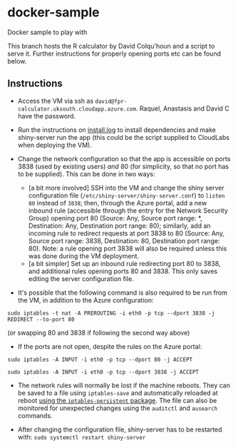 # docker-sample
Docker sample to play with

This branch hosts the R calculator by David Colqu'houn and a script to serve it. Further instructions for properly opening ports etc can be found below.

## Instructions
- Access the VM via ssh as `david@fpr-calculator.uksouth.cloudapp.azure.com`. Raquel, Anastasis and David C have the password.
- Run the instructions on [install.log](install.log) to install dependencies and make shiny-server run the app (this could be the script supplied to CloudLabs when deploying the VM).
- Change the network configuration so that the app is accessible on ports 3838 (used by existing users) *and* 80 (for simplicity, so that no port has to be supplied). This can be done in two ways:
  - \[a bit more involved\] SSH into the VM and change the shiny server configuration file (`/etc/shiny-server/shiny-server.conf`) to `listen 80` instead of `3838`; then, through the Azure portal, add a new inbound rule (accessible through the entry for the Network Security Group) opening port 80 (Source: Any, Source port range: \*, Destination: Any, Destination port range: 80); similarly, add an incoming rule to redirect requests at port 3838 to 80 (Source: Any, Source port range: 3838, Destination: 80, Destination port range: 80). Note: a rule opening port 3838 will also be required unless this was done during the VM deployment.
  - \[a bit simpler\] Set up an inbound rule redirecting port 80 to 3838, and additional rules opening ports 80 and 3838. This only saves editing the server configuration file.
 
 - It's possible that the following command is also required to be run from the VM, in addition to the Azure configuration:

`sudo iptables -t nat -A PREROUTING -i eth0 -p tcp --dport 3838 -j REDIRECT --to-port 80`
 
 (or swapping 80 and 3838 if following the second way above)

- If the ports are not open, despite the rules on the Azure portal:

`sudo iptables -A INPUT -i eth0 -p tcp --dport 80 -j ACCEPT`

`sudo iptables -A INPUT -i eth0 -p tcp --dport 3838 -j ACCEPT`

- The network rules will normally be lost if the machine reboots. They can be saved to a file using `iptables-save` and automatically reloaded at reboot [using the `iptables-persistent` package](https://www.thomas-krenn.com/en/wiki/Saving_Iptables_Firewall_Rules_Permanently#iptables-persistent_for_Debian.2FUbuntu). The file can also be monitored for unexpected changes using the `auditctl` and `ausearch` commands.

- After changing the configuration file, shiny-server has to be restarted with:
`sudo systemctl restart shiny-server`
